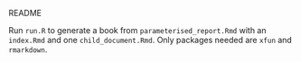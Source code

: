 README

Run `run.R` to generate a book from `parameterised_report.Rmd` with an `index.Rmd` 
and one `child_document.Rmd`. Only packages needed are `xfun` and `rmarkdown`.
